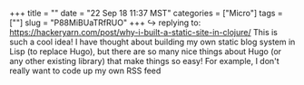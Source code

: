 +++
title = ""
date = "22 Sep 18 11:37 MST"
categories = ["Micro"]
tags = [""]
slug = "P88MiBUaTRfRUO"
+++
↪️ replying to: https://hackeryarn.com/post/why-i-built-a-static-site-in-clojure/
This is such a cool idea! I have thought about building my own static blog system in Lisp (to replace Hugo), but there are so many nice things about Hugo (or any other existing library) that make things so easy! For example, I don't really want to code up my own RSS feed
